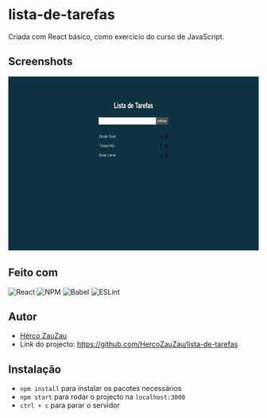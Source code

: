 # lista-de-tarefas
Criada com React básico, como exercício do curso de JavaScript.

## Screenshots
<div>
 <img alt="img" height="350" width="750" src="https://github.com/HercoZauZau/lista-de-tarefas/blob/main/images/img.png?raw=true"> 
</div>

## Feito com
![React](https://img.shields.io/badge/react-%2320232a.svg?style=for-the-badge&logo=react&logoColor=%2361DAFB) 
![NPM](https://img.shields.io/badge/NPM-%23000000.svg?style=for-the-badge&logo=npm&logoColor=white)
![Babel](https://img.shields.io/badge/Babel-F9DC3e?style=for-the-badge&logo=babel&logoColor=black)
![ESLint](https://img.shields.io/badge/ESLint-4B3263?style=for-the-badge&logo=eslint&logoColor=white)

## Autor
- [Hérco ZauZau](https://github.com/HercoZauZau)
- Link do projecto: https://github.com/HercoZauZau/lista-de-tarefas

## Instalação

 - `npm install` para instalar os pacotes necessários
 - `npm start` para rodar o projecto na `localhost:3000`
 - `ctrl + c` para parar o servidor
